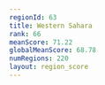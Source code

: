 ```yaml
---
regionId: 63
title: Western Sahara
rank: 66
meanScore: 71.22
globalMeanScore: 68.78
numRegions: 220
layout: region_score
---
```

